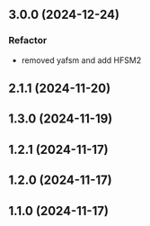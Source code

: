 ## 3.0.0 (2024-12-24)

### Refactor

- removed yafsm and add HFSM2

## 2.1.1 (2024-11-20)

## 1.3.0 (2024-11-19)

## 1.2.1 (2024-11-17)

## 1.2.0 (2024-11-17)

## 1.1.0 (2024-11-17)
